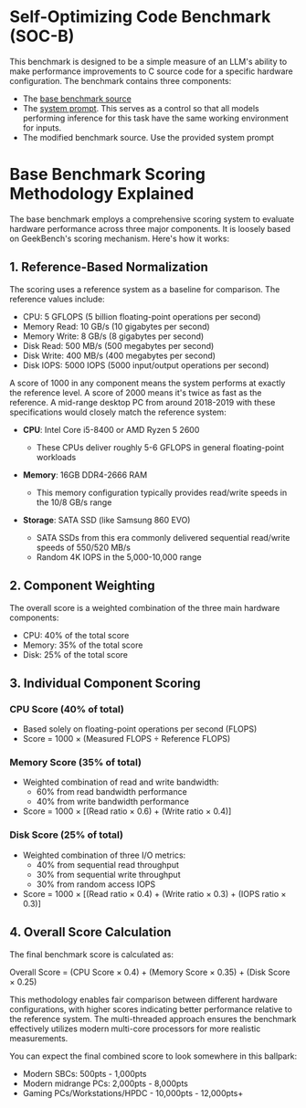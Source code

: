 # Self-Optimizing Code Benchmark (SOC-B)
This benchmark is designed to be a simple measure of an LLM's ability to make performance improvements to C source code for a specific hardware configuration. The benchmark contains three components:
- The [base benchmark source](./base/benchmark.c)
- The [system prompt](./SYSTEM_PROMPT.md). This serves as a control so that all models performing inference for this task have the same working environment for inputs.
- The modified benchmark source. Use the provided system prompt 

# Base Benchmark Scoring Methodology Explained

The base benchmark employs a comprehensive scoring system to evaluate hardware performance across three major components. It is loosely based on GeekBench's scoring mechanism. Here's how it works:

## 1. Reference-Based Normalization

The scoring uses a reference system as a baseline for comparison. The reference values include:

- CPU: 5 GFLOPS (5 billion floating-point operations per second)
- Memory Read: 10 GB/s (10 gigabytes per second)
- Memory Write: 8 GB/s (8 gigabytes per second)
- Disk Read: 500 MB/s (500 megabytes per second)
- Disk Write: 400 MB/s (400 megabytes per second)
- Disk IOPS: 5000 IOPS (5000 input/output operations per second)

A score of 1000 in any component means the system performs at exactly the reference level. A score of 2000 means it's twice as fast as the reference. A mid-range desktop PC from around 2018-2019 with these specifications would closely match the reference system:

- **CPU**: Intel Core i5-8400 or AMD Ryzen 5 2600
  - These CPUs deliver roughly 5-6 GFLOPS in general floating-point workloads

- **Memory**: 16GB DDR4-2666 RAM
  - This memory configuration typically provides read/write speeds in the 10/8 GB/s range

- **Storage**: SATA SSD (like Samsung 860 EVO)
  - SATA SSDs from this era commonly delivered sequential read/write speeds of 550/520 MB/s
  - Random 4K IOPS in the 5,000-10,000 range

## 2. Component Weighting

The overall score is a weighted combination of the three main hardware components:

- CPU: 40% of the total score
- Memory: 35% of the total score
- Disk: 25% of the total score

## 3. Individual Component Scoring

### CPU Score (40% of total)
- Based solely on floating-point operations per second (FLOPS)
- Score = 1000 × (Measured FLOPS ÷ Reference FLOPS)

### Memory Score (35% of total)
- Weighted combination of read and write bandwidth:
  - 60% from read bandwidth performance
  - 40% from write bandwidth performance
- Score = 1000 × [(Read ratio × 0.6) + (Write ratio × 0.4)]

### Disk Score (25% of total)
- Weighted combination of three I/O metrics:
  - 40% from sequential read throughput
  - 30% from sequential write throughput
  - 30% from random access IOPS
- Score = 1000 × [(Read ratio × 0.4) + (Write ratio × 0.3) + (IOPS ratio × 0.3)]

## 4. Overall Score Calculation

The final benchmark score is calculated as:

Overall Score = (CPU Score × 0.4) + (Memory Score × 0.35) + (Disk Score × 0.25)

This methodology enables fair comparison between different hardware configurations, with higher scores indicating better performance relative to the reference system. The multi-threaded approach ensures the benchmark effectively utilizes modern multi-core processors for more realistic measurements.

You can expect the final combined score to look somewhere in this ballpark:
- Modern SBCs: 500pts - 1,000pts
- Modern midrange PCs: 2,000pts - 8,000pts
- Gaming PCs/Workstations/HPDC - 10,000pts - 12,000pts+